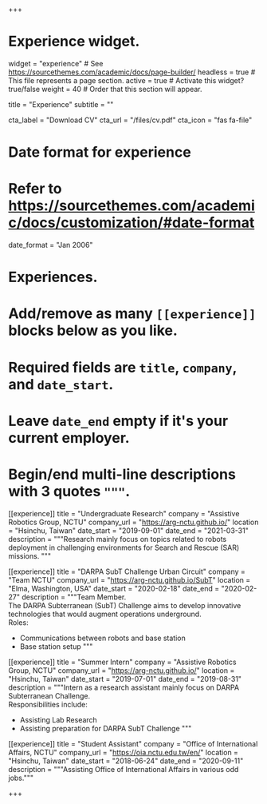 +++
# Experience widget.
widget = "experience"  # See https://sourcethemes.com/academic/docs/page-builder/
headless = true  # This file represents a page section.
active = true  # Activate this widget? true/false
weight = 40  # Order that this section will appear.

title = "Experience"
subtitle = ""

cta_label = "Download CV"
cta_url = "/files/cv.pdf"
cta_icon = "fas fa-file"

# Date format for experience
#   Refer to https://sourcethemes.com/academic/docs/customization/#date-format
date_format = "Jan 2006"

# Experiences.
#   Add/remove as many `[[experience]]` blocks below as you like.
#   Required fields are `title`, `company`, and `date_start`.
#   Leave `date_end` empty if it's your current employer.
#   Begin/end multi-line descriptions with 3 quotes `"""`.
[[experience]]
  title = "Undergraduate Research"
  company = "Assistive Robotics Group, NCTU"
  company_url = "https://arg-nctu.github.io/"
  location = "Hsinchu, Taiwan"
  date_start = "2019-09-01"
  date_end = "2021-03-31"
  description = """Research mainly focus on topics related to robots deployment in challenging environments for Search and Rescue (SAR) missions.
  """

[[experience]]
  title = "DARPA SubT Challenge Urban Circuit"
  company = "Team NCTU"
  company_url = "https://arg-nctu.github.io/SubT"
  location = "Elma, Washington, USA"
  date_start = "2020-02-18"
  date_end = "2020-02-27"
  description = """Team Member.</br>
  The DARPA Subterranean (SubT) Challenge aims to develop innovative technologies that would augment operations underground.</br>
  Roles:
   - Communications between robots and base station
   - Base station setup
  """

[[experience]]
  title = "Summer Intern"
  company = "Assistive Robotics Group, NCTU"
  company_url = "https://arg-nctu.github.io/"
  location = "Hsinchu, Taiwan"
  date_start = "2019-07-01"
  date_end = "2019-08-31"
  description = """Intern as a research assistant mainly focus on DARPA Subterranean Challenge.</br>
  Responsibilities include:
  
  * Assisting Lab Research
  * Assisting preparation for DARPA SubT Challenge
  """

[[experience]]
  title = "Student Assistant"
  company = "Office of International Affairs, NCTU"
  company_url = "https://oia.nctu.edu.tw/en/"
  location = "Hsinchu, Taiwan"
  date_start = "2018-06-24"
  date_end = "2020-09-11"
  description = """Assisting Office of International Affairs in various odd jobs."""

+++
